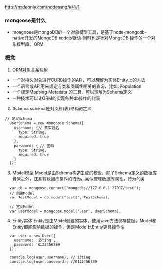 http://nodeonly.com/nodesang/#/4/1

### mongoose是什么
- mongoose是mongoDB的一个对象模型工具，是基于node-mongodb-native开发的MongoDB  nodejs驱动, 同时也是针对MongoDB 操作的一个对象模型库。ORM

### 概念
1. ORM对象关系映射
  - 一个对持久对象进行CURD操作的API，可以理解为实体Entity上的方法
  - 一个语言或API用来规定与类和类属性相关的查询，比如: Population
  - 一个规定Mapping Metadata 的工具，可以理解为Schema定义
  - 一种技术可以让ORM的实现各种db操作的封装

2. Schema
  schema是对文档(表)结构的定义
  ```
  // 定义Schema
    UserSchema = new mongoose.Schema({
      username: {// 真实姓名
        type: String,
        required: true
      },
      password: { // 密码
        type: String,
        required: true
      }
    });
  ```

3. Model模型
  Model是由Schema构造生成的模型，除了Schema定义的数据库骨架之外，还具有数据库操作的行为，类似管理数据库属性，行为的类
  ```
    var db = mongoose.connect("mongodb://127.0.0.1:27017/test");  
    // 创建Model 
    var TestModel = db.model("test1", TestSchema);

    // 定义Model
    var UserModel = mongoose.model('User', UserSchema);
  ```

4. Entity实体
  Entity是由Model创建的实体，使用save方法保存数据，Model和Entity都能影响数据的操作，但是Model比Entity更具操作性
  ```
    var user = new User({
      username: 'i5ting',
      password: '0123456789'
    });

    console.log(user.username); // i5ting 
    console.log(user.password); //0123456789
  ```